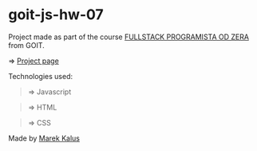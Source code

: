 # goit-js-hw-07

Project made as part of the course [FULLSTACK PROGRAMISTA OD ZERA](https://goit.global/pl/courses/fullstackonline/?utm_source=main-site) from GOIT.

=> [Project page](marektg.github.io/goit-js-hw-07/)

Technologies used:

>=> Javascript

>=> HTML

>=> CSS





Made by [Marek Kalus](www.linkedin.com/in/marek-kalus-61a240247)
